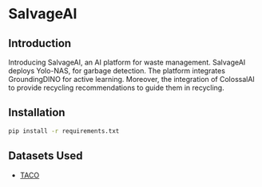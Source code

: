 # SalvageAI

## Introduction

Introducing SalvageAI, an AI platform for waste management.  SalvageAI deploys Yolo-NAS, for garbage detection.  The platform integrates GroundingDINO for active learning. Moreover, the integration of ColossalAI to provide recycling recommendations to guide them in recycling.

## Installation

```bash
pip install -r requirements.txt
```

## Datasets Used

- [TACO](https://github.com/pedropro/TACO/)
